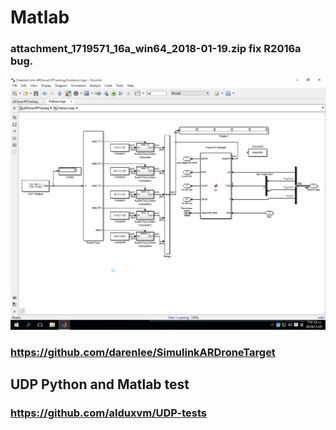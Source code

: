 # Matlab
### attachment_1719571_16a_win64_2018-01-19.zip fix R2016a bug.
![image](https://github.com/tsaiminghsu/Matlab/blob/master/waypoint.png)
### https://github.com/darenlee/SimulinkARDroneTarget
## UDP Python and Matlab test
### https://github.com/alduxvm/UDP-tests
